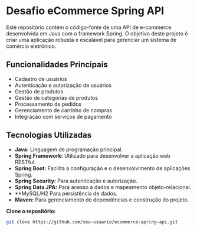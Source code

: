 # Desafio eCommerce Spring API

Este repositório contém o código-fonte de uma API de e-commerce desenvolvida em Java com o framework Spring. O objetivo deste projeto é criar uma aplicação robusta e escalável para gerenciar um sistema de comércio eletrônico.

## Funcionalidades Principais

- Cadastro de usuários
- Autenticação e autorização de usuários
- Gestão de produtos
- Gestão de categorias de produtos
- Processamento de pedidos
- Gerenciamento de carrinho de compras
- Integração com serviços de pagamento 

## Tecnologias Utilizadas

- **Java:** Linguagem de programação principal.
- **Spring Framework:** Utilizado para desenvolver a aplicação web RESTful.
- **Spring Boot:** Facilita a configuração e o desenvolvimento de aplicações Spring.
- **Spring Security:** Para autenticação e autorização.
- **Spring Data JPA:** Para acesso a dados e mapeamento objeto-relacional.
- **MySQL/H2 Para persistência de dados.
- **Maven:** Para gerenciamento de dependências e construção do projeto.




**Clone o repositório:**
   ```bash
   git clone https://github.com/seu-usuario/ecommerce-spring-api.git
   ```


